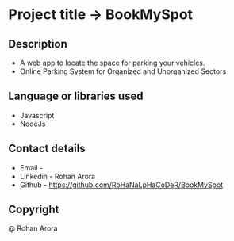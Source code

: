 #  Project title -> BookMySpot

## Description 
 * A web app to locate the space for parking your vehicles. 
 * Online Parking System for Organized and Unorganized Sectors
 
## Language or libraries used 
 * Javascript 
 * NodeJs
 
## Contact details
 * Email -
 * Linkedin - Rohan Arora
 * Github - https://github.com/RoHaNaLpHaCoDeR/BookMySpot
 
## Copyright
  @ Rohan Arora
